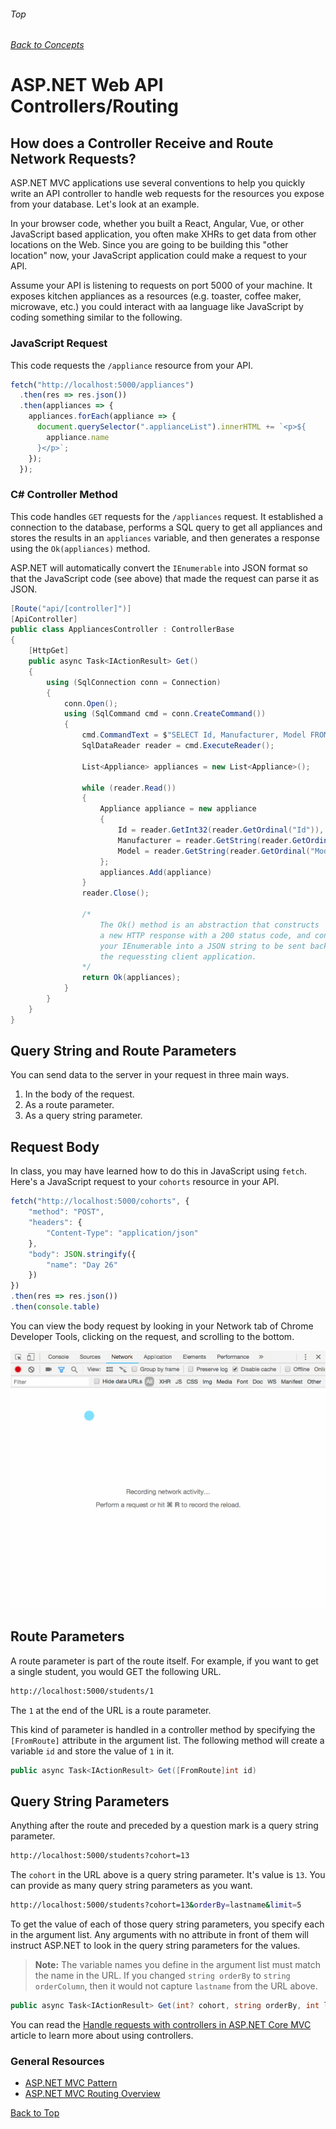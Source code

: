 ###### Top
###### [Back to Concepts](./README.md)

# ASP.NET Web API Controllers/Routing

## How does a Controller Receive and Route Network Requests?

ASP.NET MVC applications use several conventions to help you quickly write an API controller to handle web requests for the resources you expose from your database. Let's look at an example.

In your browser code, whether you built a React, Angular, Vue, or other JavaScript based application, you often make XHRs to get data from other locations on the Web. Since you are going to be building this "other location" now, your JavaScript application could make a request to your API.

Assume your API is listening to requests on port 5000 of your machine. It exposes kitchen appliances as a resources (e.g. toaster, coffee maker, microwave, etc.) you could interact with aa language like JavaScript by coding something similar to the following.

### JavaScript Request

This code requests the `/appliance` resource from your API.

```js
fetch("http://localhost:5000/appliances")
  .then(res => res.json())
  .then(appliances => {
    appliances.forEach(appliance => {
      document.querySelector(".applianceList").innerHTML += `<p>${
        appliance.name
      }</p>`;
    });
  });
```

### C# Controller Method

This code handles `GET` requests for the `/appliances` request. It established a connection to the database, performs a SQL query to get all appliances and stores the results in an `appliances` variable, and then generates a response using the `Ok(appliances)` method.

ASP.NET will automatically convert the `IEnumerable` into JSON format so that the JavaScript code (see above) that made the request can parse it as JSON.

```cs
[Route("api/[controller]")]
[ApiController]
public class AppliancesController : ControllerBase
{
    [HttpGet]
    public async Task<IActionResult> Get()
    {
        using (SqlConnection conn = Connection)
        {
            conn.Open();
            using (SqlCommand cmd = conn.CreateCommand())
            {
                cmd.CommandText = $"SELECT Id, Manufacturer, Model FROM Appliance";
                SqlDataReader reader = cmd.ExecuteReader();

                List<Appliance> appliances = new List<Appliance>();

                while (reader.Read())
                {
                    Appliance appliance = new appliance
                    {
                        Id = reader.GetInt32(reader.GetOrdinal("Id")),
                        Manufacturer = reader.GetString(reader.GetOrdinal("Manufacturer")),
                        Model = reader.GetString(reader.GetOrdinal("Model"))
                    };
                    appliances.Add(appliance)
                }
                reader.Close();

                /*
                    The Ok() method is an abstraction that constructs
                    a new HTTP response with a 200 status code, and converts
                    your IEnumerable into a JSON string to be sent back to
                    the requessting client application.
                */
                return Ok(appliances);
            }
        }
    }
}
```
## Query String and Route Parameters

You can send data to the server in your request in three main ways.

1. In the body of the request.
1. As a route parameter.
1. As a query string parameter.

## Request Body

In class, you may have learned how to do this in JavaScript using `fetch`. Here's a JavaScript request to your `cohorts` resource in your API.

```js
fetch("http://localhost:5000/cohorts", {
    "method": "POST",
    "headers": {
        "Content-Type": "application/json"
    },
    "body": JSON.stringify({
        "name": "Day 26"
    })
})
.then(res => res.json())
.then(console.table)
```

You can view the body request by looking in your Network tab of Chrome Developer Tools, clicking on the request, and scrolling to the bottom.

![a sample fetch request and showing the request payload](./dev_console_network_tab.gif)

## Route Parameters

A route parameter is part of the route itself. For example, if you want to get a single student, you would GET the following URL.

```sh
http://localhost:5000/students/1
```

The `1` at the end of the URL is a route parameter.

This kind of parameter is handled in a controller method by specifying the `[FromRoute]` attribute in the argument list. The following method will create a variable `id` and store the value of `1` in it.

```cs
public async Task<IActionResult> Get([FromRoute]int id)
```

## Query String Parameters

Anything after the route and preceded by a question mark is a query string parameter.

```sh
http://localhost:5000/students?cohort=13
```

The `cohort` in the URL above is a query string parameter. It's value is `13`. You can provide as many query string parameters as you want.

```sh
http://localhost:5000/students?cohort=13&orderBy=lastname&limit=5
```

To get the value of each of those query string parameters, you specify each in the argument list. Any arguments with no attribute in front of them will instruct ASP.NET to look in the query string parameters for the values.

> **Note:** The variable names you define in the argument list must match the name in the URL. If you changed `string orderBy` to `string orderColumn`, then it would not capture `lastname` from the URL above.

```cs
public async Task<IActionResult> Get(int? cohort, string orderBy, int limit)
```

You can read the [Handle requests with controllers in ASP.NET Core MVC](https://docs.microsoft.com/en-us/aspnet/core/mvc/controllers/actions?view=aspnetcore-2.1) article to learn more about using controllers.

### General Resources 
- [ASP.NET MVC Pattern](https://dotnet.microsoft.com/apps/aspnet/mvc)
- [ASP.NET MVC Routing Overview](https://docs.microsoft.com/en-us/aspnet/mvc/overview/older-versions-1/controllers-and-routing/asp-net-mvc-routing-overview-cs)

[Back to Top](#Top)
